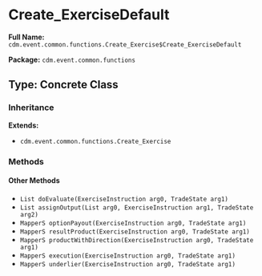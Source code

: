 # Create_ExerciseDefault

**Full Name:** `cdm.event.common.functions.Create_Exercise$Create_ExerciseDefault`

**Package:** `cdm.event.common.functions`

## Type: Concrete Class

### Inheritance

**Extends:**
- `cdm.event.common.functions.Create_Exercise`

### Methods

#### Other Methods

- `List doEvaluate(ExerciseInstruction arg0, TradeState arg1)`
- `List assignOutput(List arg0, ExerciseInstruction arg1, TradeState arg2)`
- `MapperS optionPayout(ExerciseInstruction arg0, TradeState arg1)`
- `MapperS resultProduct(ExerciseInstruction arg0, TradeState arg1)`
- `MapperS productWithDirection(ExerciseInstruction arg0, TradeState arg1)`
- `MapperS execution(ExerciseInstruction arg0, TradeState arg1)`
- `MapperS underlier(ExerciseInstruction arg0, TradeState arg1)`


